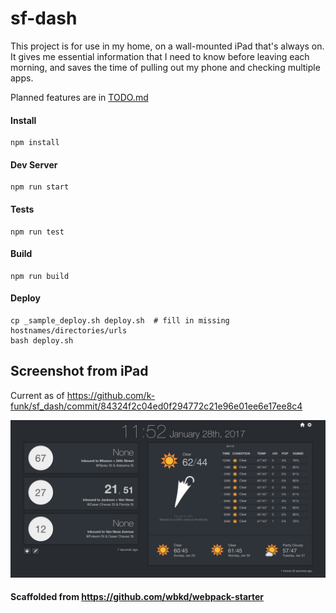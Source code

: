 # sf-dash

This project is for use in my home, on a wall-mounted iPad that's always on. It gives me essential information that I need to know before leaving each morning, and saves the time of pulling out my phone and checking multiple apps.

Planned features are in [TODO.md](TODO.md)

#### Install
    npm install

#### Dev Server
    npm run start

#### Tests
    npm run test

#### Build
    npm run build

#### Deploy
    cp _sample_deploy.sh deploy.sh  # fill in missing hostnames/directories/urls
    bash deploy.sh


## Screenshot from iPad

Current as of https://github.com/k-funk/sf_dash/commit/84324f2c04ed0f294772c21e96e01ee6e17ee8c4

![iPad Screenshot](/screenshot.jpg)


#### Scaffolded from https://github.com/wbkd/webpack-starter
